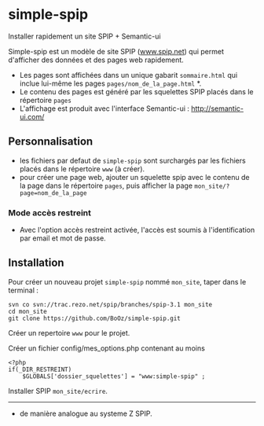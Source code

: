 # simple-spip
Installer rapidement un site SPIP + Semantic-ui


Simple-spip est un modèle de site SPIP (www.spip.net) qui permet d'afficher des données et des pages web rapidement.

- Les pages sont affichées dans un unique gabarit `sommaire.html` qui inclue lui-même les pages `pages/nom_de_la_page.html` *.
- Le contenu des pages est généré par les squelettes SPIP placés dans le répertoire `pages`
- L'affichage est produit avec l'interface Semantic-ui : http://semantic-ui.com/

## Personnalisation
- les fichiers par defaut de `simple-spip` sont surchargés par les fichiers placés dans le répertoire `www` (à créer).
- pour créer une page web, ajouter un squelette spip avec le contenu de la page dans le répertoire `pages`, puis afficher la page `mon_site/?page=nom_de_la_page`

### Mode accès restreint
- Avec l'option accès restreint activée, l'accès est soumis à l'identification par email et mot de passe.

## Installation

Pour créer un nouveau projet `simple-spip` nommé `mon_site`, taper dans le terminal :

```
svn co svn://trac.rezo.net/spip/branches/spip-3.1 mon_site
cd mon_site
git clone https://github.com/BoOz/simple-spip.git
```
Créer un repertoire `www` pour le projet.

Créer un fichier config/mes_options.php contenant au moins
```
<?php
if(_DIR_RESTREINT)
	$GLOBALS['dossier_squelettes'] = "www:simple-spip" ;

```

Installer SPIP `mon_site/ecrire`.






----------

* de manière analogue au systeme Z SPIP.
